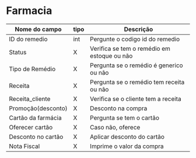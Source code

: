 # Farmacia
|Nome do campo|tipo|Descrição|
|-------------|----|---------|
ID do remedio |int| Pergunte o codigo id do remedio
Status|X|Verifica se tem o remédio em estoque ou não
Tipo de Remédio|X|Pergunta se o remédio é generico ou não
Receita|X|Pergunta se o remédio tem receita ou não
Receita_cliente|X|Verifica se o cliente tem a receita
Promoção(desconto)|X|Desconto na compra
Cartão da farmácia|X|Pergunta se tem o cartão
Oferecer cartão|X|Caso não, oferece
Desconto no cartão|X|Aplicar desconto do cartão
Nota Fiscal|X|Imprime o valor da compra

